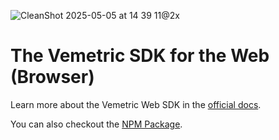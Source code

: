 ![CleanShot 2025-05-05 at 14 39 11@2x](https://github.com/user-attachments/assets/6402d527-180a-45ab-9e2c-7072f45c352a)

# The Vemetric SDK for the Web (Browser)

Learn more about the Vemetric Web SDK in the [official docs](https://vemetric.com/docs/sdks/web-browser).

You can also checkout the [NPM Package](https://www.npmjs.com/package/@vemetric/browser).
